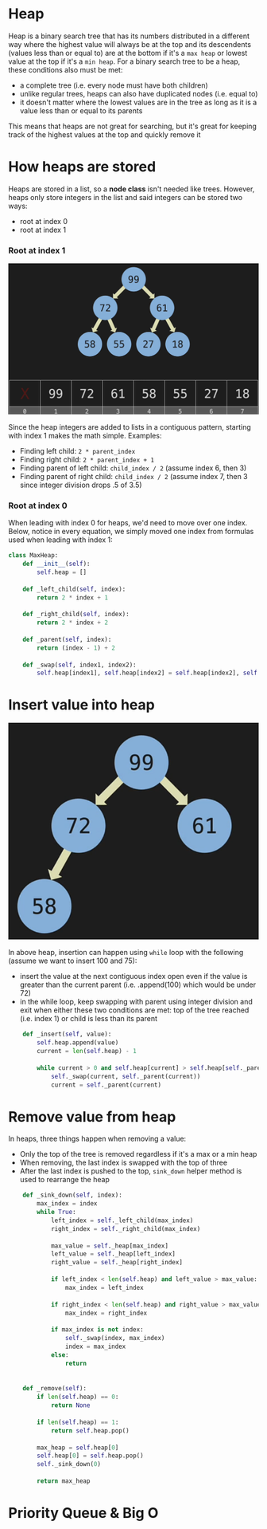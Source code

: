 # Heap

Heap is a binary search tree that has its numbers distributed in a different way where the highest value will always be at the top and its descendents (values less than or equal to) are at the bottom if it's a `max heap` or lowest value at the top if it's a `min heap`. For a binary search tree to be a heap, these conditions also must be met:

- a complete tree (i.e. every node must have both children)
- unlike regular trees, heaps can also have duplicated nodes (i.e. equal to)
- it doesn't matter where the lowest values are in the tree as long as it is a value less than or equal to its parents

This means that heaps are not great for searching, but it's great for keeping track of the highest values at the top and quickly remove it

# How heaps are stored

Heaps are stored in a list, so a **node class** isn't needed like trees. However, heaps only store integers in the list and said integers can be stored two ways:

- root at index 0
- root at index 1

### Root at index 1

![Heap at index 1](./heap-storing-index-1.png)

Since the heap integers are added to lists in a contiguous pattern, starting with index 1 makes the math simple. Examples:

- Finding left child: `2 * parent_index`
- Finding right child: `2 * parent_index + 1`
- Finding parent of left child: `child_index / 2` (assume index 6, then 3)
- Finding parent of right child: `child_index / 2` (assume index 7, then 3 since integer division drops .5 of 3.5)

### Root at index 0

When leading with index 0 for heaps, we'd need to move over one index. Below, notice in every equation, we simply moved one index from formulas used when leading with index 1:

```python
class MaxHeap:
    def __init__(self):
        self.heap = []

    def _left_child(self, index):
        return 2 * index + 1

    def _right_child(self, index):
        return 2 * index + 2

    def _parent(self, index):
        return (index - 1) + 2

    def _swap(self, index1, index2):
        self.heap[index1], self.heap[index2] = self.heap[index2], self.heap[index1]
```

# Insert value into heap

![Heap insert](./heap-insert.png)

In above heap, insertion can happen using `while` loop with the following (assume we want to insert 100 and 75):

- insert the value at the next contiguous index open even if the value is greater than the current parent (i.e. .append(100) which would be under 72)
- in the while loop, keep swapping with parent using integer division and exit when either these two conditions are met: top of the tree reached (i.e. index 1) or child is less than its parent

```python
    def _insert(self, value):
        self.heap.append(value)
        current = len(self.heap) - 1

        while current > 0 and self.heap[current] > self.heap[self._parent(current)]:
            self._swap(current, self._parent(current))
            current = self._parent(current)
```

# Remove value from heap

In heaps, three things happen when removing a value:

- Only the top of the tree is removed regardless if it's a max or a min heap
- When removing, the last index is swapped with the top of three
- After the last index is pushed to the top, `sink_down` helper method is used to rearrange the heap

```python
    def _sink_down(self, index):
        max_index = index
        while True:
            left_index = self._left_child(max_index)
            right_index = self._right_child(max_index)

            max_value = self._heap[max_index]
            left_value = self._heap[left_index]
            right_value = self._heap[right_index]

            if left_index < len(self.heap) and left_value > max_value:
                max_index = left_index

            if right_index < len(self.heap) and right_value > max_value:
                max_index = right_index

            if max_index is not index:
                self._swap(index, max_index)
                index = max_index
            else:
                return


    def _remove(self):
        if len(self.heap) == 0:
            return None

        if len(self.heap) == 1:
            return self.heap.pop()

        max_heap = self.heap[0]
        self.heap[0] = self.heap.pop()
        self._sink_down(0)

        return max_heap
```
# Priority Queue & Big O
